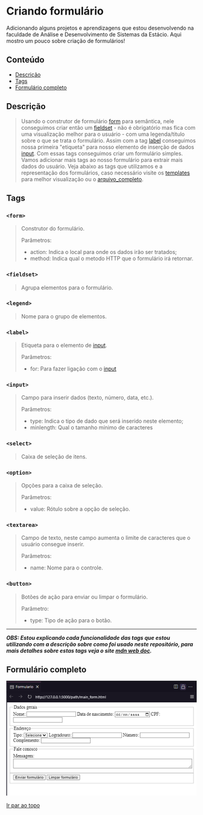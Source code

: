 # Criando formulário

Adicionando alguns projetos e aprendizagens que estou desenvolvendo na faculdade de Análise e Desenvolvimento de Sistemas da Estácio. Aqui mostro um pouco sobre criação de formulários!

## Conteúdo

- [Descrição](#descrição)
- [Tags](#tags)
- [Formulário completo](#formulário-completo)

## Descrição

>Usando o construtor de formulário [form](#form) para semântica, nele conseguimos criar então um [fieldset](#fieldset) - não é obrigatório mas fica com uma visualização melhor para o usuário - com uma legenda/titulo sobre o que se trata o formulário. Assim com a tag [label](#label) conseguimos nossa primeira "etiqueta" para nosso elemento de inserção de dados [input](#label). Com essas tags conseguimos criar um formulário simples. Vamos adicionar mais tags ao nosso formulário para extrair mais dados do usuário. Veja abaixo as tags que utilizamos e a representação dos formulários, caso necessário visite os [templates](#) para melhor visualização ou o [arquivo_completo](#).

## Tags

### ```<form>``` 
> Construtor do formulário.
>
> Parâmetros:
> - action: Indica o local para onde os dados irão ser tratados;
> - method: Indica qual o metodo HTTP que o formulário irá retornar.

### ```<fieldset>```
>Agrupa elementos para o formulário.

### ```<legend>``` 
>Nome para o grupo de elementos.

### ```<label>```
>Etiqueta para o elemento de [input](#input).
>
>Parâmetros:
> - for: Para fazer ligação com o [input](#input)

### ```<input>```
>Campo para inserir dados (texto, número, data, etc.).
>
>Parâmetros:
> - type: Indica o tipo de dado que será inserido neste elemento;
> - minlength: Qual o tamanho mínimo de caracteres

### ```<select>```
>Caixa de seleção de itens.

### ```<option> ```
>Opções para a caixa de seleção.
>
>Parâmetros:
>    - value: Rótulo sobre a opção de seleção.

### ```<textarea>```
>Campo de texto, neste campo aumenta o limite de caracteres que o usuário consegue inserir.
>
>Parâmetros:
> - name: Nome para o controle.

### ```<button>```
>Botões de ação para enviar ou limpar o formulário.
>
>Parâmetro:
> - type: Tipo de ação para o botão.
---
***OBS: Estou explicando cada funcionalidade das tags que estou utilizando com a descrição sobre como foi usado neste repositório, para mais detalhes sobre estas tags veja o site [mdn web doc](#https://developer.mozilla.org/pt-BR/docs/Web/HTML).***

## Formulário completo

<p align="center">
    <img src="src/formulario_completo.png" alt="Imagem do formulario completo">
</p>

[Ir par ao topo](#criando-formulário)